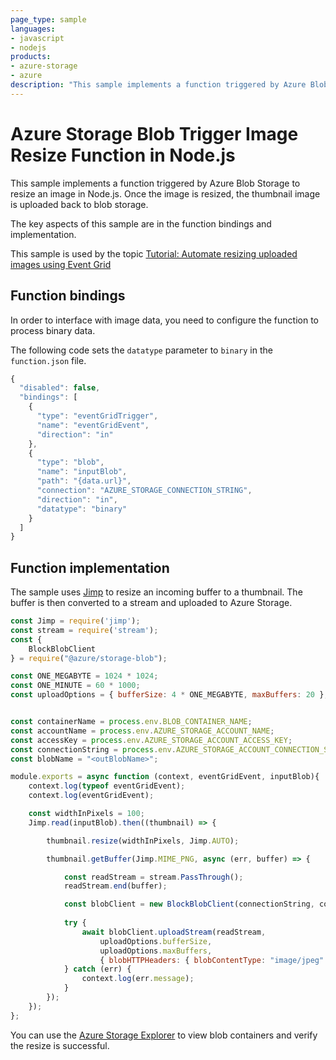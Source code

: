 ```yaml
---
page_type: sample
languages:
- javascript
- nodejs
products:
- azure-storage
- azure
description: "This sample implements a function triggered by Azure Blob Storage to resize an image in Node.js."
---
```


# Azure Storage Blob Trigger Image Resize Function in Node.js

This sample implements a function triggered by Azure Blob Storage to resize an image in Node.js. Once the image is resized, the thumbnail image is uploaded back to blob storage.

The key aspects of this sample are in the function bindings and implementation.

This sample is used by the topic [Tutorial: Automate resizing uploaded images using Event Grid](https://docs.microsoft.com/azure/event-grid/resize-images-on-storage-blob-upload-event?tabs=nodejsv10#deploy-the-function-code/)

## Function bindings

In order to interface with image data, you need to configure the function to process binary data.

The following code sets the `datatype` parameter to `binary` in the `function.json` file.

```javascript
{
  "disabled": false,
  "bindings": [
    {
      "type": "eventGridTrigger",
      "name": "eventGridEvent",
      "direction": "in"
    },
    {
      "type": "blob",
      "name": "inputBlob",
      "path": "{data.url}",
      "connection": "AZURE_STORAGE_CONNECTION_STRING",
      "direction": "in",
      "datatype": "binary"
    }
  ]
}
```

## Function implementation

The sample uses [Jimp](https://github.com/oliver-moran/jimp) to resize an incoming buffer to a thumbnail. The buffer is then converted to a stream and uploaded to Azure Storage.

```javascript
const Jimp = require('jimp');
const stream = require('stream');
const {
    BlockBlobClient
} = require("@azure/storage-blob");

const ONE_MEGABYTE = 1024 * 1024;
const ONE_MINUTE = 60 * 1000;
const uploadOptions = { bufferSize: 4 * ONE_MEGABYTE, maxBuffers: 20 };


const containerName = process.env.BLOB_CONTAINER_NAME;
const accountName = process.env.AZURE_STORAGE_ACCOUNT_NAME;
const accessKey = process.env.AZURE_STORAGE_ACCOUNT_ACCESS_KEY;
const connectionString = process.env.AZURE_STORAGE_ACCOUNT_CONNECTION_STRING;
const blobName = "<outBlobName>";

module.exports = async function (context, eventGridEvent, inputBlob){
    context.log(typeof eventGridEvent);
    context.log(eventGridEvent);

    const widthInPixels = 100;
    Jimp.read(inputBlob).then((thumbnail) => {

        thumbnail.resize(widthInPixels, Jimp.AUTO);

        thumbnail.getBuffer(Jimp.MIME_PNG, async (err, buffer) => {

            const readStream = stream.PassThrough();
            readStream.end(buffer);

            const blobClient = new BlockBlobClient(connectionString, containerName, blobName);
            
            try {
                await blobClient.uploadStream(readStream,
                    uploadOptions.bufferSize,
                    uploadOptions.maxBuffers,
                    { blobHTTPHeaders: { blobContentType: "image/jpeg" } });
            } catch (err) {
                context.log(err.message);
            }
        });
    });
};
```

You can use the [Azure Storage Explorer](https://azure.microsoft.com/features/storage-explorer/) to view blob containers and verify the resize is successful.
